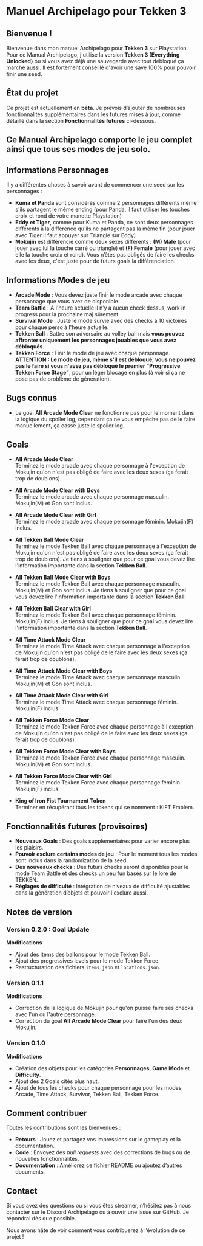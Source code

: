# Manuel Archipelago pour Tekken 3

## Bienvenue !
Bienvenue dans mon manuel Archipelago pour **Tekken 3** sur Playstation. Pour ce Manual Archipelago, j'utilise la version **Tekken 3 (Everything Unlocked)** ou si vous avez déjà une sauvegarde avec tout débloqué ça marche aussi. Il est fortement conseillé d'avoir une save 100% pour pouvoir finir une seed.

## État du projet
Ce projet est actuellement en **bêta**. Je prévois d’ajouter de nombreuses fonctionnalités supplémentaires dans les futures mises à jour, comme détaillé dans la section **Fonctionnalités futures** ci-dessous.

## Ce Manual Archipelago comporte le jeu complet ainsi que tous ses modes de jeu solo.

## Informations Personnages
Il y a différentes choses à savoir avant de commencer une seed sur les personnages :
- **Kuma et Panda** sont considérés comme 2 personnages différents même s'ils partagent le même ending (pour Panda, il faut utiliser les touches croix et rond de votre manette Playstation)
- **Eddy et Tiger**, comme pour Kuma et Panda, ce sont deux personnages différents à la différence qu'ils ne partagent pas la même fin (pour jouer avec Tiger il faut appuyer sur Triangle sur Eddy)
- **Mokujin** est différencié comme deux sexes différents : **(M) Male** (pour jouer avec lui la touche carré ou triangle) et **(F) Female** (pour jouer avec elle la touche croix et rond). Vous n’êtes pas obligés de faire les checks avec les deux, c'est juste pour de futurs goals la différenciation.

## Informations Modes de jeu
- **Arcade Mode** : Vous devez juste finir le mode arcade avec chaque personnage que vous avez de disponible.
- **Team Battle** : À l'heure actuelle il n’y a aucun check dessus, work in progress pour la prochaine maj sûrement.
- **Survival Mode** : Juste le mode survie avec des checks à 10 victoires pour chaque perso à l'heure actuelle.
- **Tekken Ball** : Battre son adversaire au volley ball mais **vous pouvez affronter uniquement les personnages jouables que vous avez débloqués**.
- **Tekken Force** : Finir le mode de jeu avec chaque personnage. **ATTENTION : Le mode de jeu, même s'il est débloqué, vous ne pouvez pas le faire si vous n'avez pas débloqué le premier "Progressive Tekken Force Stage"**, pour un léger blocage en plus (à voir si ça ne pose pas de problème de génération).

## Bugs connus
- Le goal **All Arcade Mode Clear** ne fonctionne pas pour le moment dans la logique du spoiler log, cependant ça ne vous empêche pas de le faire manuellement, ça casse juste le spoiler log.

## Goals
- **All Arcade Mode Clear**  
  Terminez le mode arcade avec chaque personnage à l'exception de Mokujin qu'on n'est pas obligé de faire avec les deux sexes (ça ferait trop de doublons).

- **All Arcade Mode Clear with Boys**  
  Terminez le mode arcade avec chaque personnage masculin. Mokujin(M) et Gon sont inclus.

- **All Arcade Mode Clear with Girl**  
  Terminez le mode arcade avec chaque personnage féminin. Mokujin(F) inclus.

- **All Tekken Ball Mode Clear**  
  Terminez le mode Tekken Ball avec chaque personnage à l'exception de Mokujin qu'on n'est pas obligé de faire avec les deux sexes (ça ferait trop de doublons). Je tiens à souligner que pour ce goal vous devez lire l'information importante dans la section **Tekken Ball**.

- **All Tekken Ball Mode Clear with Boys**  
  Terminez le mode Tekken Ball avec chaque personnage masculin. Mokujin(M) et Gon sont inclus. Je tiens à souligner que pour ce goal vous devez lire l'information importante dans la section **Tekken Ball**.

- **All Tekken Ball Clear with Girl**  
  Terminez le mode Tekken Ball avec chaque personnage féminin. Mokujin(F) inclus. Je tiens à souligner que pour ce goal vous devez lire l'information importante dans la section **Tekken Ball**.

- **All Time Attack Mode Clear**  
  Terminez le mode Time Attack avec chaque personnage à l'exception de Mokujin qu'on n'est pas obligé de le faire avec les deux sexes (ça ferait trop de doublons).

- **All Time Attack Mode Clear with Boys**  
  Terminez le mode Time Attack avec chaque personnage masculin. Mokujin(M) et Gon sont inclus.

- **All Time Attack Mode Clear with Girl**  
  Terminez le mode Time Attack avec chaque personnage féminin. Mokujin(F) inclus.

- **All Tekken Force Mode Clear**  
  Terminez le mode Tekken Force avec chaque personnage à l'exception de Mokujin qu'on n'est pas obligé de le faire avec les deux sexes (ça ferait trop de doublons).

- **All Tekken Force Mode Clear with Boys**  
  Terminez le mode Tekken Force avec chaque personnage masculin. Mokujin(M) et Gon sont inclus.

- **All Tekken Force Mode Clear with Girl**  
  Terminez le mode Tekken Force avec chaque personnage féminin. Mokujin(F) inclus.

- **King of Iron Fist Tournament Token**  
  Terminer en récupérant tous les tokens qui se nomment : KIFT Emblem.

## Fonctionnalités futures (provisoires)
- **Nouveaux Goals** : Des goals supplémentaires pour varier encore plus les plaisirs.
- **Pouvoir exclure certains modes de jeu** : Pour le moment tous les modes sont inclus dans la randomization de la seed.
- **Des nouveaux checks** : Des futurs checks seront disponibles pour le mode Team Battle et des checks un peu fun basés sur le lore de TEKKEN.
- **Réglages de difficulté** : Intégration de niveaux de difficulté ajustables dans la génération d’objets et pouvoir l'exclure aussi.

## Notes de version

### Version 0.2.0 : Goal Update

**Modifications**  
- Ajout des items des ballons pour le mode Tekken Ball.  
- Ajout des progressives levels pour le mode Tekken Force.  
- Restructuration des fichiers `items.json` et `locations.json`.

### Version 0.1.1

**Modifications**  
- Correction de la logique de Mokujin pour qu'on puisse faire ses checks avec l'un ou l'autre personnage.  
- Correction du goal **All Arcade Mode Clear** pour faire l'un des deux Mokujin.

### Version 0.1.0

**Modifications**  
- Création des objets pour les catégories **Personnages**, **Game Mode** et **Difficulty**.  
- Ajout des 2 Goals cités plus haut.  
- Ajout de tous les checks pour chaque personnage pour les modes Arcade, Time Attack, Survivor, Tekken Ball, Tekken Force.

## Comment contribuer
Toutes les contributions sont les bienvenues :

- **Retours** : Jouez et partagez vos impressions sur le gameplay et la documentation.  
- **Code** : Envoyez des *pull requests* avec des corrections de bugs ou de nouvelles fonctionnalités.  
- **Documentation** : Améliorez ce fichier README ou ajoutez d’autres documents.

## Contact
Si vous avez des questions ou si vous êtes streamer, n’hésitez pas à nous contacter sur le Discord Archipelago ou à ouvrir une issue sur GitHub. Je répondrai dès que possible.

Nous avons hâte de voir comment vous contribuerez à l’évolution de ce projet !
